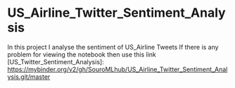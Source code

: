 # US_Airline_Twitter_Sentiment_Analysis
In this project I analyse the sentiment of US_Airline Tweets
If there is any problem for viewing the notebook then use this link 
[US_Twitter_Sentiment_Analysis]: https://mybinder.org/v2/gh/SouroMLhub/US_Airline_Twitter_Sentiment_Analysis.git/master
